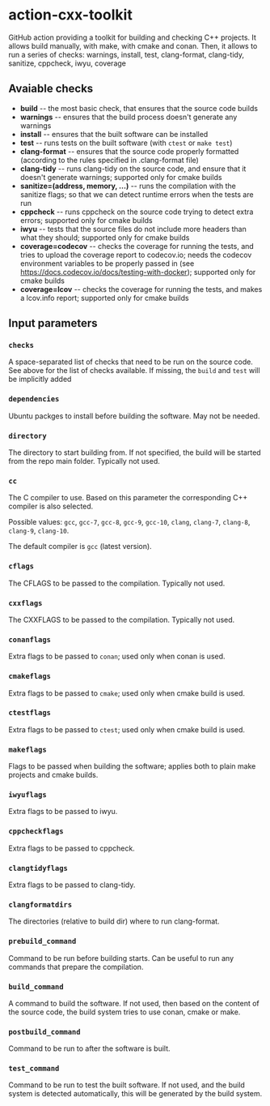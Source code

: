 # action-cxx-toolkit

GitHub action providing a toolkit for building and checking C++ projects. It allows build manually, with make, with cmake and conan. Then, it allows to run a series of checks: warnings, install, test, clang-format, clang-tidy, sanitize, cppcheck, iwyu, coverage

## Avaiable checks

* **build** -- the most basic check, that ensures that the source code builds
* **warnings** -- ensures that the build process doesn't generate any warnings
* **install** -- ensures that the built software can be installed
* **test** -- runs tests on the built software (with `ctest` or `make test`)
* **clang-format** -- ensures that the source code properly formatted (according to the rules specified in .clang-format file)
* **clang-tidy** -- runs clang-tidy on the source code, and ensure that it doesn't generate warnings; supported only for cmake builds
* **sanitize=(address, memory, ...)** -- runs the compilation with the sanitize flags; so that we can detect runtime errors when the tests are run
* **cppcheck** -- runs cppcheck on the source code trying to detect extra errors; supported only for cmake builds
* **iwyu** -- tests that the source files do not include more headers than what they should; supported only for cmake builds
* **coverage=codecov** -- checks the coverage for running the tests, and tries to upload the coverage report to codecov.io; needs the codecov environment variables to be properly passed in (see https://docs.codecov.io/docs/testing-with-docker); supported only for cmake builds
* **coverage=lcov** -- checks the coverage for running the tests, and makes a lcov.info report; supported only for cmake builds

## Input parameters

### `checks`

A space-separated list of checks that need to be run on the source code. See above for the list of checks available. If missing, the `build` and `test` will be implicitly added

### `dependencies`
Ubuntu packges to install before building the software. May not be needed.

### `directory`
The directory to start building from. If not specified, the build will be started from the repo main folder. Typically not used.

### `cc`
The C compiler to use. Based on this parameter the corresponding C++ compiler is also selected.

Possible values: `gcc`, `gcc-7`, `gcc-8`, `gcc-9`, `gcc-10`, `clang`, `clang-7`, `clang-8`, `clang-9`, `clang-10`.

The default compiler is `gcc` (latest version).

### `cflags`
The CFLAGS to be passed to the compilation. Typically not used.

### `cxxflags`
The CXXFLAGS to be passed to the compilation. Typically not used.

### `conanflags`
Extra flags to be passed to `conan`; used only when conan is used.

### `cmakeflags`
Extra flags to be passed to `cmake`; used only when cmake build is used.

### `ctestflags`
Extra flags to be passed to `ctest`; used only when cmake build is used.

### `makeflags`
Flags to be passed when building the software; applies both to plain make projects and cmake builds.

### `iwyuflags`
Extra flags to be passed to iwyu.

### `cppcheckflags`
Extra flags to be passed to cppcheck.

### `clangtidyflags`
Extra flags to be passed to clang-tidy.

### `clangformatdirs`
The directories (relative to build dir) where to run clang-format.

### `prebuild_command`
Command to be run before building starts. Can be useful to run any commands that prepare the compilation.

### `build_command`
A command to build the software. If not used, then based on the content of the source code, the build system tries to use conan, cmake or make.

### `postbuild_command`
Command to be run to after the software is built.

### `test_command`
Command to be run to test the built software. If not used, and the build system is detected automatically, this will be generated by the build system.
